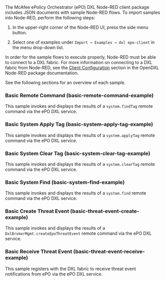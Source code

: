 The McAfee ePolicy Orchestrator (ePO) DXL Node-RED client package includes JSON
documents with sample Node-RED flows. To import samples into Node-RED, perform
the following steps:

1. In the upper-right corner of the Node-RED UI, press the side menu button.

1. Select one of examples under
   `Import → Examples → dxl epo-client` in the menu drop-down list.

In order for the sample flows to execute properly, Node-RED must be able to
connect to a DXL fabric. For more information on connecting to a DXL fabric
from Node-RED, see the
[Client Configuration](https://opendxl.github.io/node-red-contrib-dxl/jsdoc/tutorial-configuration.html)
section in the OpenDXL Node-RED package documentation.

See the following sections for an overview of each sample.

### Basic Remote Command (basic-remote-command-example)

This sample invokes and displays the results of a `system.findTag` remote
command via the ePO DXL service.

### Basic System Apply Tag (basic-system-apply-tag-example)

This sample invokes and displays the results of a `system.applyTag` remote
command via the ePO DXL service. 

### Basic System Clear Tag (basic-system-clear-tag-example)

This sample invokes and displays the results of a `system.clearTag` remote
command via the ePO DXL service.

### Basic System Find (basic-system-find-example)

This sample invokes and displays the results of a `system.find` remote command
via the ePO DXL service.

### Basic Create Threat Event (basic-threat-event-create-example)

This sample invokes and displays the results of a
`DxlBrokerMgmt.createEpoThreatEvent` remote command via the ePO DXL service.

### Basic Receive Threat Event (basic-threat-event-receive-example)

This sample registers with the DXL fabric to receive threat event notifications
from ePO via the ePO DXL service.
